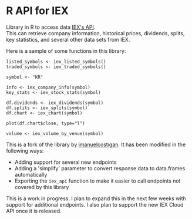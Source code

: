 # R API for IEX

Library in R to access data [IEX's API](https://iextrading.com/developer/docs/).  
This can retrieve company information, historical prices, dividends, splits,
key statistics, and several other data sets from IEX.

Here is a sample of some functions in this library:

```
listed_symbols <- iex_listed_symbols()
traded_symbols <- iex_traded_symbols()

symbol <- "KR"

info <- iex_company_info(symbol)
key_stats <- iex_stock_stats(symbol)

df.dividends <- iex_dividends(symbol)
df.splits <- iex_splits(symbol)
df.chart <- iex_chart(symbol)

plot(df.chart$close, type="l")

volume <- iex_volume_by_venue(symbol)
```

This is a fork of the library by [imanuelcostigan](https://github.com/imanuelcostigan/iex).
It has been modified in the following ways:

* Adding support for several new endpoints
* Adding a 'simplify' parameter to convert response data to data.frames automatically
* Exporting the ```iex_api``` function to make it easier to call endpoints not covered by this library

This is a work in progress.  I plan to expand this in the next few weeks with support
for additional endpoints.  I also plan to support the new IEX Cloud API once it is
released.
